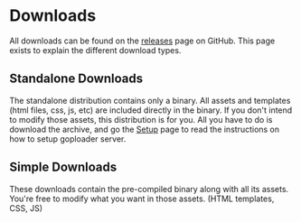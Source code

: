 # Downloads

All downloads can be found on the 
[releases](https://github.com/depado/goploader/releases) page on GitHub. This
page exists to explain the different download types.

## Standalone Downloads

The standalone distribution contains only a binary. All assets and templates 
(html files, css, js, etc) are included directly in the binary. If you don't 
intend to modify those assets, this distribution is for you. All you have to
do is download the archive, and go the [Setup](install.md) page to read
the instructions on how to setup goploader server.

## Simple Downloads

These downloads contain the pre-compiled binary along with all its assets.
You're free to modify what you want in those assets. (HTML templates, CSS, JS)

